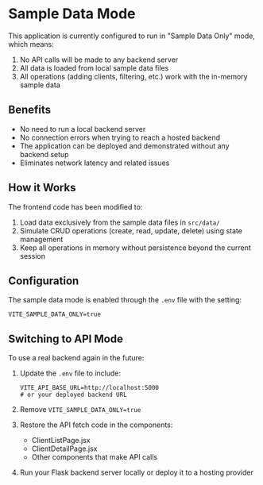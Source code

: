 # Sample Data Mode

This application is currently configured to run in "Sample Data Only" mode, which means:

1. No API calls will be made to any backend server
2. All data is loaded from local sample data files
3. All operations (adding clients, filtering, etc.) work with the in-memory sample data

## Benefits

- No need to run a local backend server
- No connection errors when trying to reach a hosted backend
- The application can be deployed and demonstrated without any backend setup
- Eliminates network latency and related issues

## How it Works

The frontend code has been modified to:

1. Load data exclusively from the sample data files in `src/data/`
2. Simulate CRUD operations (create, read, update, delete) using state management
3. Keep all operations in memory without persistence beyond the current session

## Configuration

The sample data mode is enabled through the `.env` file with the setting:

```
VITE_SAMPLE_DATA_ONLY=true
```

## Switching to API Mode

To use a real backend again in the future:

1. Update the `.env` file to include:
   ```
   VITE_API_BASE_URL=http://localhost:5000
   # or your deployed backend URL
   ```

2. Remove `VITE_SAMPLE_DATA_ONLY=true`

3. Restore the API fetch code in the components:
   - ClientListPage.jsx
   - ClientDetailPage.jsx
   - Other components that make API calls

4. Run your Flask backend server locally or deploy it to a hosting provider
